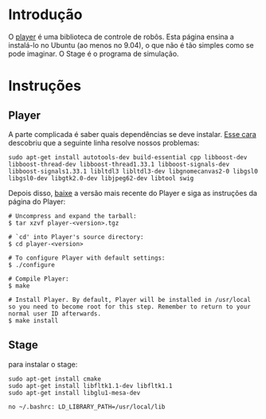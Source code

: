 # Introdução #

O [player](http://playerstage.sourceforge.net/) é uma biblioteca de controle de robôs. Esta página ensina a instalá-lo no Ubuntu (ao menos no 9.04), o que não é tão simples como se pode imaginar. O Stage é o programa de simulação.


# Instruções #

## Player ##
A parte complicada é saber quais dependências se deve instalar. [Esse cara](http://www.control.aau.dk/~tb/wiki/index.php/Installing_Player_and_Stage_in_Ubuntu) descobriu que a seguinte linha resolve nossos problemas:

```
sudo apt-get install autotools-dev build-essential cpp libboost-dev libboost-thread-dev libboost-thread1.33.1 libboost-signals-dev libboost-signals1.33.1 libltdl3 libltdl3-dev libgnomecanvas2-0 libgsl0 libgsl0-dev libgtk2.0-dev libjpeg62-dev libtool swig
```

Depois disso, [baixe](http://sourceforge.net/projects/playerstage/files/) a versão mais recente do Player e siga as instruções da página do Player:

```
# Uncompress and expand the tarball:
$ tar xzvf player-<version>.tgz

# `cd' into Player's source directory:
$ cd player-<version>

# To configure Player with default settings:
$ ./configure

# Compile Player:
$ make

# Install Player. By default, Player will be installed in /usr/local so you need to become root for this step. Remember to return to your normal user ID afterwards.
$ make install
```

## Stage ##
para instalar o stage:

```
sudo apt-get install cmake
sudo apt-get install libfltk1.1-dev libfltk1.1
sudo apt-get install libglu1-mesa-dev

no ~/.bashrc: LD_LIBRARY_PATH=/usr/local/lib
```